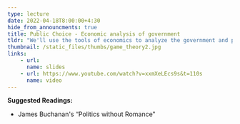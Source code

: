 ```yaml
---
type: lecture
date: 2022-04-18T8:00:00+4:30
hide_from_announcments: true
title: Public Choice - Economic analysis of government
tldr: "We'll use the tools of economics to analyze the government and politics."
thumbnail: /static_files/thumbs/game_theory2.jpg
links: 
    - url: 
      name: slides
    - url: https://www.youtube.com/watch?v=xxmXeLEcs9s&t=110s
      name: video
---
```

**Suggested Readings:**
- James Buchanan's “Politics without Romance"

